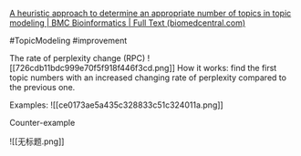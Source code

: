 [A heuristic approach to determine an appropriate number of topics in topic modeling | BMC Bioinformatics | Full Text (biomedcentral.com)](https://bmcbioinformatics.biomedcentral.com/articles/10.1186/1471-2105-16-S13-S8)

#TopicModeling #improvement 

The rate of perplexity change (RPC)
![[726cdb11bdc999e70f5f918f446f3cd.png]]
How it works: find the first topic numbers with an increased changing rate of perplexity compared to the previous one.

Examples:
![[ce0173ae5a435c328833c51c324011a.png]]

Counter-example

![[无标题.png]]